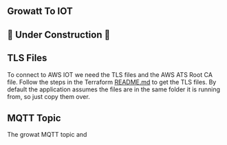 ## Growatt To IOT
## 🚨️ Under Construction 🚨️

## TLS Files
To connect to AWS IOT we need the TLS files and the AWS ATS Root CA file. Follow the steps in 
the Terraform [README.md](../terraform/README.md) to get the TLS files. By default the application
assumes the files are in the same folder it is running from, so just copy them over.

## MQTT Topic
The growat MQTT topic and 
